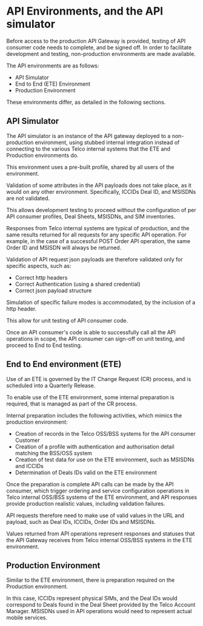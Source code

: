 # API Environments, and the API simulator

Before access to the production API Gateway is provided, testing of API consumer code needs to complete, and be signed off. In order to facilitate development and testing, non-production environments are made available.

The API environments are as follows:

- API Simulator
- End to End (ETE) Environment
- Production Environment

These environments differ, as detailed in the following sections.

## API Simulator

The API simulator is an instance of the API gateway deployed to a non-production environment, using stubbed internal integration instead of connecting to the various Telco internal systems that the ETE and Production environments do.

This environment uses a pre-built profile, shared by all users of the environment.

Validation of some attributes in the API payloads does not take place, as it would on any other environment. Specifically, ICCIDs Deal ID, and MSISDNs are not validated.

This allows development testing to proceed without the configuration of per API consumer profiles,
Deal Sheets, MSISDNs, and SIM inventories.

Responses from Telco internal systems are typical of production, and the same results returned for all requests for any specific API operation. For example, in the case of a successful POST Order API operation, the same Order ID and MSISDN will always be returned.

Validation of API request json payloads are therefore validated only for specific aspects, such as:

- Correct http headers
- Correct Authentication (using a shared credential)
- Correct json payload structure

Simulation of specific failure modes is accommodated, by the inclusion of a http header.

This allow for unit testing of API consumer code.

Once an API consumer's code is able to successfully call all the API operations in scope, the API consumer can sign-off on unit testing, and proceed to End to End testing.

## End to End environment (ETE)

Use of an ETE is governed by the IT Change Request (CR) process, and is scheduled into a Quarterly Release.

To enable use of the ETE environment, some internal preparation is required, that is managed as part of the CR process.

Internal preparation includes the following activities, which mimics the production environment:

- Creation of records in the Telco OSS/BSS systems for the API consumer Customer
- Creation of a profile with authentication and authorisation detail matching the BSS/OSS system
- Creation of test data for use on the ETE environment, such as MSISDNs and ICCIDs
- Determination of Deals IDs valid on the ETE environment

Once the preparation is complete API calls can be made by the API consumer, which trigger ordering and service configuration operations in Telco internal OSS/BSS systems of the ETE environment, and API responses provide production realistic values, including validation failures.

API requests therefore need to make use of valid values in the URL and payload, such as Deal IDs, ICCIDs, Order IDs and MSISDNs.

Values returned from API operations represent responses and statuses that the API Gateway receives from Telco internal OSS/BSS systems in the ETE environment.

## Production Environment

Similar to the ETE environment, there is preparation required on the Production environment.

In this case, ICCIDs represent physical SIMs, and the Deal IDs would correspond to Deals found in the Deal Sheet provided by the Telco Account Manager. MSISDNs used in API operations would need to represent actual mobile services.
